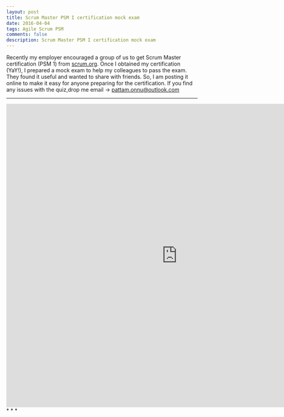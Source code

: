 ```yaml
---
layout: post
title: Scrum Master PSM I certification mock exam
date: 2016-04-04
tags: Agile Scrum PSM
comments: false
description: Scrum Master PSM I certification mock exam
---
```

Recently my employer encouraged a group of us to get Scrum Master certification (PSM 1) from [scrum.org](https://www.scrum.org/).
Once I obtained my certification (YaY!), I prepared a mock exam to help my colleagues to pass the exam.
They found it useful and wanted to share with friends.
So, I am posting it online to make it easy for anyone preparing for the certification.
If you find any issues with the quiz,drop me email -> pattam.onnu@outlook.com
* * *
<iframe src="https://docs.google.com/forms/d/1ymhZB6blUC42Sn2XAPgYrC88Ak_4u4Hm4GX0GTzfHzE/viewform?embedded=true" width="900" height="800" frameborder="0" marginheight="0" marginwidth="0">Loading...</iframe>
* * *
